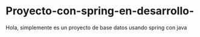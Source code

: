 # Proyecto-con-spring-en-desarrollo-

Hola, simplemente es un proyecto de base datos usando spring con java
